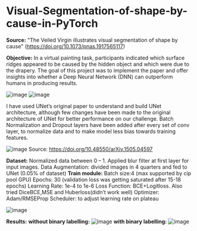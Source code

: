 # Visual-Segmentation-of-shape-by-cause-in-PyTorch

**Source:** "The Veiled Virgin illustrates visual segmentation of shape by cause" (https://doi.org/10.1073/pnas.1917565117)

**Objective:** In a virtual painting task, participants indicated which surface ridges appeared to be caused by the hidden object and which were due to the drapery.
The goal of this project was to implement the paper and offer insights into whether a Deep Neural Network (DNN) can outperform humans in producing results.


![image](https://github.com/AkashWelkin/Visual-Segmentation-of-shape-by-cause-in-PyTorch/assets/32175280/f71b7c70-a0ae-4fd1-a1d3-a990c98d2860)  ![image](https://github.com/AkashWelkin/Visual-Segmentation-of-shape-by-cause-in-PyTorch/assets/32175280/46097d3b-3da5-4d84-bc87-e210f71ae657)


I have used UNet’s original paper to understand and build UNet architecture, although few changes have been made to the original architecture of UNet for better performance on our challenge. Batch Normalization and Dropout layers have been added after every set of conv layer, to normalize data and to make model less bias towards training features.

![image](https://github.com/AkashWelkin/Visual-Segmentation-of-shape-by-cause-in-PyTorch/assets/32175280/2c71a5ba-1fd1-4a08-8942-1a88574310d2)
          Source: https://doi.org/10.48550/arXiv.1505.04597

**Dataset:**
Normalized data between 0 – 1.
Applied blur filter at first layer for input images.
Data Augmentation: divided images in 4 quarters and fed to UNet (0.05% of dataset)
**Train module:**
Batch size:4 (max supported by cip pool GPU)
Epochs: 30 (validation loss was getting saturated after 15-18 epochs)
Learning Rate: 1e-4 to 1e-6
Loss Function: BCE+Logitloss. Also tried DiceBCE,MSE and Huberloss(didn’t work well)
Optimizer: Adam/RMSEProp
Scheduler: to adjust learning rate on plateau

![image](https://github.com/AkashWelkin/Visual-Segmentation-of-shape-by-cause-in-PyTorch/assets/32175280/10c08032-9823-4218-86c8-501aa89104d6)

**Results:**
**without binary labelling:**
![image](https://github.com/AkashWelkin/Visual-Segmentation-of-shape-by-cause-in-PyTorch/assets/32175280/c0a59d69-6479-4d8c-80ba-029f6be32c1c)
**with binary labelling:**
![image](https://github.com/AkashWelkin/Visual-Segmentation-of-shape-by-cause-in-PyTorch/assets/32175280/c399b96a-96ef-4dea-a796-34eccc7375df)




 
